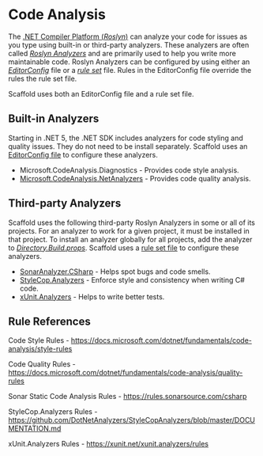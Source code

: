 # Code Analysis

The [.NET Compiler Platform (_Roslyn_)](https://github.com/dotnet/roslyn) can analyze your code for issues as you type using built-in or third-party analyzers. These analyzers are often called [_Roslyn Analyzers_](https://docs.microsoft.com/dotnet/fundamentals/code-analysis/overview) and are primarily used to help you write more maintainable code. Roslyn Analyzers can be configured by using either an [_EditorConfig_](https://docs.microsoft.com/dotnet/fundamentals/code-analysis/code-style-rule-options) file or a [_rule set_](https://docs.microsoft.com/visualstudio/code-quality/using-rule-sets-to-group-code-analysis-rules) file. Rules in the EditorConfig file override the rules the rule set file.

Scaffold uses both an EditorConfig file and a rule set file.

## Built-in Analyzers

Starting in .NET 5, the .NET SDK includes analyzers for code styling and quality issues. They do not need to be install separately. Scaffold uses an [EditorConfig file](../.editorconfig) to configure these analyzers.

- Microsoft.CodeAnalysis.Diagnostics - Provides code style analysis.
- [Microsoft.CodeAnalysis.NetAnalyzers](https://github.com/dotnet/roslyn-analyzers) - Provides code quality analysis.

## Third-party Analyzers

Scaffold uses the following third-party Roslyn Analyzers in some or all of its projects. For an analyzer to work for a given project, it must be installed in that project. To install an analyzer globally for all projects, add the analyzer to [_Directory.Build.props_](../Directory.Build.props). Scaffold uses a [rule set file](../CodeAnalysis.ruleset) to configure these analyzers.

- [SonarAnalyzer.CSharp](https://github.com/SonarSource/sonar-dotnet) - Helps spot bugs and code smells.
- [StyleCop.Analyzers](https://github.com/DotNetAnalyzers/StyleCopAnalyzers) - Enforce style and consistency when writing C# code.
- [xUnit.Analyzers](https://github.com/xunit/xunit.analyzers) - Helps to write better tests.

## Rule References

Code Style Rules - <https://docs.microsoft.com/dotnet/fundamentals/code-analysis/style-rules>

Code Quality Rules - <https://docs.microsoft.com/dotnet/fundamentals/code-analysis/quality-rules>

Sonar Static Code Analysis Rules - <https://rules.sonarsource.com/csharp>

StyleCop.Analyzers Rules - <https://github.com/DotNetAnalyzers/StyleCopAnalyzers/blob/master/DOCUMENTATION.md>

xUnit.Analyzers Rules - <https://xunit.net/xunit.analyzers/rules>
